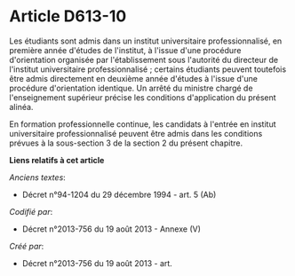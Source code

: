 # Article D613-10

Les étudiants sont admis dans un institut universitaire professionnalisé, en première année d'études de l'institut, à l'issue
d'une procédure d'orientation organisée par l'établissement sous l'autorité du directeur de l'institut universitaire
professionnalisé ; certains étudiants peuvent toutefois être admis directement en deuxième année d'études à l'issue d'une
procédure d'orientation identique. Un arrêté du ministre chargé de l'enseignement supérieur précise les conditions
d'application du présent alinéa.

En formation professionnelle continue, les candidats à l'entrée en institut universitaire professionnalisé peuvent être admis
dans les conditions prévues à la sous-section 3 de la section 2 du présent chapitre.

**Liens relatifs à cet article**

_Anciens textes_:

  - Décret n°94-1204 du 29 décembre 1994 - art. 5 (Ab)

_Codifié par_:

  - Décret n°2013-756 du 19 août 2013 -  Annexe (V)

_Créé par_:

  - Décret n°2013-756 du 19 août 2013 - art.
